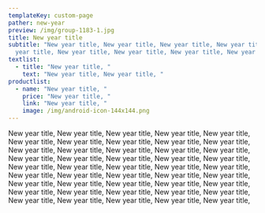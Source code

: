 ```yaml
---
templateKey: custom-page
pather: new-year
preview: /img/group-1183-1.jpg
title: New year title
subtitle: "New year title, New year title, New year title, New year title, New
  year title, New year title, New year title, New year title, New year title, "
textlist:
  - title: "New year title, "
    text: "New year title, New year title, "
productlist:
  - name: "New year title, "
    price: "New year title, "
    link: "New year title, "
    image: /img/android-icon-144x144.png
---
```

New year title, New year title, New year title, New year title, New year title, New year title, New year title, New year title, New year title, New year title, New year title, New year title, New year title, New year title, New year title, New year title, New year title, New year title, New year title, New year title, New year title, New year title, New year title, New year title, New year title, New year title, New year title, New year title, New year title, New year title, New year title, New year title, New year title, New year title, New year title, New year title, New year title, New year title, New year title, New year title, New year title, New year title, New year title, New year title, New year title,